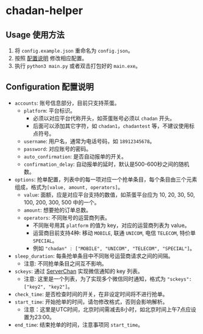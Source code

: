 # chadan-helper

## Usage 使用方法

1. 将 `config.example.json` 重命名为 `config.json`。
2. 按照 [配置说明](#configuration-配置说明) 修改相应配置。
3. 执行 `python3 main.py` 或者双击打包好的 `main.exe`。

## Configuration 配置说明

- `accounts`: 账号信息部分，目前只支持茶蛋。
  - `platform`: 平台标识。
    - 必须以对应平台代称开头，如茶蛋账号必须以 `chadan` 开头。
    - 后面可以添加其它字符，如 `chadan1`，`chadantest` 等，不建议使用标点符号。
  - `username`: 用户名，通常为电话号码，如 `18912345678`。
  - `password`: 对应账号的密码。
  - `auto_confirmation`: 是否自动报单的开关。
  - `confirmation_delay`: 自动报单的延时，默认是500-600秒之间的随机数。
- `options`: 抢单配置，列表中的每一项对应一个抢单条目，每个条目由三个元素组成，格式为`[value, amount, operators]`。
  - `value`: 面额，应是对应平台支持的数值，如茶蛋平台应为 10, 20, 30, 50, 100, 200, 300, 500 中的一个。
  - `amount`: 想要抢的订单总数。
  - `operators`: 不同账号的运营商列表。
    - 不同账号用其 `platform` 的值为 key，对应的运营商列表为 value。
    - 运营商目前支持4种: 移动 `MOBILE`, 联通 `UNICOM`, 电信 `TELECOM`, 特价单 `SPECIAL`。
    - 例如 `"chadan" : ["MOBILE", "UNICOM", "TELECOM", "SPECIAL"]`。
- `sleep_duration`: 每条抢单条目中不同账号运营商请求之间的间隔。
  - 注意: 不同抢单条目之间互不影响。
- `sckeys`: 通过 [ServerChan](http://sc.ftqq.com/3.version) 实现微信通知的 key 列表。
  - 注意: 这里是一个列表，为了实现多个微信同时通知，格式为 `"sckeys": ["key2", "key2"]`。
- `check_time`: 是否检查时间的开关，在非设定时间将不进行抢单。
- `start_time`: 开始抢单的时间，请勿修改格式，否则会影响解析。
  - 注意：这里是UTC时间，北京时间需减去8小时，如北京时间上午7点应设置为23:00。
- `end_time`: 结束抢单的时间，注意事项同 `start_time`。
